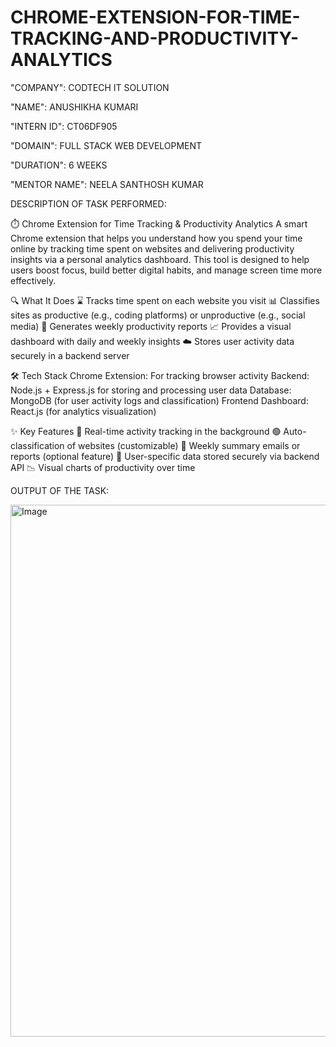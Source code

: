 # CHROME-EXTENSION-FOR-TIME-TRACKING-AND-PRODUCTIVITY-ANALYTICS

"COMPANY": CODTECH IT SOLUTION

"NAME": ANUSHIKHA KUMARI

"INTERN ID": CT06DF905

"DOMAIN": FULL STACK WEB DEVELOPMENT

"DURATION": 6 WEEKS

"MENTOR NAME": NEELA SANTHOSH KUMAR

DESCRIPTION OF TASK PERFORMED:

⏱️ Chrome Extension for Time Tracking & Productivity Analytics
A smart Chrome extension that helps you understand how you spend your time online by tracking time spent on websites and delivering productivity insights via a personal analytics dashboard.
This tool is designed to help users boost focus, build better digital habits, and manage screen time more effectively.

🔍 What It Does
⌛ Tracks time spent on each website you visit
📊 Classifies sites as productive (e.g., coding platforms) or unproductive (e.g., social media)
🧠 Generates weekly productivity reports
📈 Provides a visual dashboard with daily and weekly insights
☁️ Stores user activity data securely in a backend server

🛠️ Tech Stack
Chrome Extension: For tracking browser activity
Backend: Node.js + Express.js for storing and processing user data
Database: MongoDB (for user activity logs and classification)
Frontend Dashboard: React.js (for analytics visualization)

✨ Key Features
🚀 Real-time activity tracking in the background
🟢 Auto-classification of websites (customizable)
📅 Weekly summary emails or reports (optional feature)
📂 User-specific data stored securely via backend API
📉 Visual charts of productivity over time


OUTPUT OF THE TASK:

<img width="1478" height="851" alt="Image" src="https://github.com/user-attachments/assets/8c0efa65-6096-43f2-8eb7-f3236512a873" />
